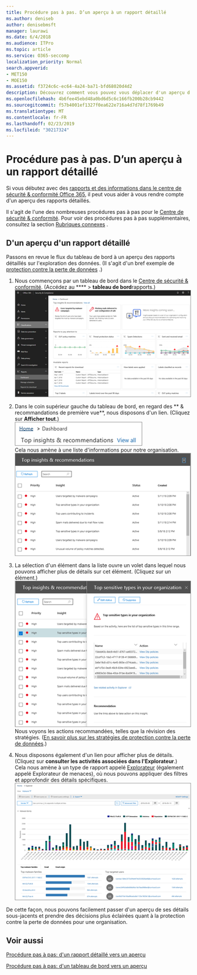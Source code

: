 ```yaml
---
title: Procédure pas à pas. D’un aperçu à un rapport détaillé
ms.author: deniseb
author: denisebmsft
manager: laurawi
ms.date: 6/4/2018
ms.audience: ITPro
ms.topic: article
ms.service: O365-seccomp
localization_priority: Normal
search.appverid:
- MET150
- MOE150
ms.assetid: f3724c6c-ec64-4a24-ba71-bfd68020d4d2
description: Découvrez comment vous pouvez vous déplacer d'un aperçu d'un rapport détaillé dans le &amp; Centre de conformité de la sécurité via un exemple de protection contre la perte de données.
ms.openlocfilehash: 4b6fee45ebd48a0bd6d5c6c166fb200b28cb9442
ms.sourcegitcommit: f57b4001ef1327f0ea622e716a4d7d78f1769b49
ms.translationtype: MT
ms.contentlocale: fr-FR
ms.lasthandoff: 02/23/2019
ms.locfileid: "30217324"
---
```

# <a name="walkthrough---from-an-insight-to-a-detailed-report"></a>Procédure pas à pas. D’un aperçu à un rapport détaillé

Si vous débutez avec des [rapports et des informations dans le centre de sécurité &amp; conformité Office 365](reports-and-insights-in-security-and-compliance.md), il peut vous aider à vous rendre compte d'un aperçu des rapports détaillés. 
  
Il s'agit de l'une des nombreuses procédures pas à pas pour le [Centre de sécurité &amp; conformité](https://protection.office.com). Pour voir des procédures pas à pas supplémentaires, consultez la section [Rubriques connexes](#related-topics) . 
  
## <a name="from-an-insight-to-a-detailed-report"></a>D'un aperçu d'un rapport détaillé

Passons en revue le flux du tableau de bord à un aperçu des rapports détaillés sur l'exploration des données. (Il s'agit d'un bref exemple de [protection contre la perte de données](data-loss-prevention-policies.md) .) 
  
1. Nous commençons par un tableau de bord dans le [Centre de sécurité &amp; conformité](https://protection.office.com). (Accédez au **** \> **tableau de bord**rapports.)<br/>![Dans le centre &amp; de sécurité conformité, sélectionnez \> tableau de bord rapports](media/2a668c3d-3fa3-4e37-8149-46989b33ae8c.png)
  
2. Dans le coin supérieur gauche du tableau de bord, en regard des ** &amp; recommandations de première vue**, nous disposons d'un lien. (Cliquez sur **Afficher tout**.)<br/>![Dans le centre &amp; de sécurité conformité, cliquez \> sur tableau de bord de rapports pour afficher vos informations de premier plan.](media/9bb64e11-494f-40a4-ab3d-8d3c7789f300.png)<br/>Cela nous amène à une liste d'informations pour notre organisation.<br/>![Dans le centre &amp; de sécurité conformité, vous pouvez afficher toutes les informations d'une liste.](media/1289af77-bf5a-444a-97a1-03d8a83f75a9.png)
  
3. La sélection d'un élément dans la liste ouvre un volet dans lequel nous pouvons afficher plus de détails sur cet élément. (Cliquez sur un élément.)<br/>![Détails d'une vue sélectionnée](media/dcbb389f-23b0-4031-b789-4a49068af85a.png)<br/>Nous voyons les actions recommandées, telles que la révision des stratégies. ([En savoir plus sur les stratégies de protection contre la perte de données](data-loss-prevention-policies.md).)
    
4. Nous disposons également d'un lien pour afficher plus de détails. (Cliquez sur **consulter les activités associées dans l'Explorateur**.)<br/>Cela nous amène à un type de rapport appelé [Explorateur](use-explorer-in-security-and-compliance.md) (également appelé Explorateur de menaces), où nous pouvons appliquer des filtres et approfondir des détails spécifiques.<br/>![Affichage de l'Explorateur avec plus de détails sur un aperçu sélectionné](media/3ad15b15-7158-44b7-beda-013351bd868e.png)
  
De cette façon, nous pouvons facilement passer d'un aperçu de ses détails sous-jacents et prendre des décisions plus éclairées quant à la protection contre la perte de données pour une organisation.
  
## <a name="related-topics"></a>Voir aussi

[Procédure pas à pas: d'un rapport détaillé vers un aperçu](from-a-detailed-report-to-an-insight.md)
  
[Procédure pas à pas: d'un tableau de bord vers un aperçu](from-a-dashboard-to-an-insight.md)
  

